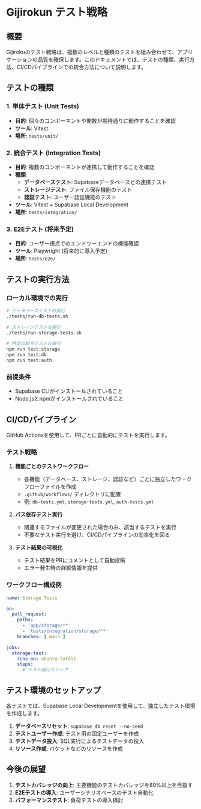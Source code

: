 # Gijirokun テスト戦略

## 概要

Gijirokuのテスト戦略は、複数のレベルと種類のテストを組み合わせて、アプリケーションの品質を確保します。このドキュメントでは、テストの種類、実行方法、CI/CDパイプラインでの統合方法について説明します。

## テストの種類

### 1. 単体テスト (Unit Tests)
- **目的**: 個々のコンポーネントや関数が期待通りに動作することを確認
- **ツール**: Vitest
- **場所**: `tests/unit/`

### 2. 統合テスト (Integration Tests)
- **目的**: 複数のコンポーネントが連携して動作することを確認
- **種類**:
  - **データベーステスト**: Supabaseデータベースとの連携テスト
  - **ストレージテスト**: ファイル保存機能のテスト
  - **認証テスト**: ユーザー認証機能のテスト
- **ツール**: Vitest + Supabase Local Development
- **場所**: `tests/integration/`

### 3. E2Eテスト (将来予定)
- **目的**: ユーザー視点でのエンドツーエンドの機能確認
- **ツール**: Playwright (将来的に導入予定)
- **場所**: `tests/e2e/`

## テストの実行方法

### ローカル環境での実行

```bash
# データベーステストの実行
./tests/run-db-tests.sh

# ストレージテストの実行
./tests/run-storage-tests.sh

# 特定の統合テストの実行
npm run test:storage
npm run test:db
npm run test:auth
```

### 前提条件
- Supabase CLIがインストールされていること
- Node.jsとnpmがインストールされていること

## CI/CDパイプライン

GitHub Actionsを使用して、PRごとに自動的にテストを実行します。

### テスト戦略

1. **機能ごとのテストワークフロー**
   - 各機能（データベース、ストレージ、認証など）ごとに独立したワークフローファイルを作成
   - `.github/workflows/` ディレクトリに配置
   - 例: `db-tests.yml`, `storage-tests.yml`, `auth-tests.yml`

2. **パス依存テスト実行**
   - 関連するファイルが変更された場合のみ、該当するテストを実行
   - 不要なテスト実行を避け、CI/CDパイプラインの効率化を図る

3. **テスト結果の可視化**
   - テスト結果をPRにコメントとして自動投稿
   - エラー発生時の詳細情報を提供

### ワークフロー構成例

```yaml
name: Storage Tests

on:
  pull_request:
    paths:
      - 'app/storage/**'
      - 'tests/integration/storage/**'
    branches: [ main ]

jobs:
  storage-test:
    runs-on: ubuntu-latest
    steps:
      # テスト実行ステップ
```

## テスト環境のセットアップ

各テストでは、Supabase Local Developmentを使用して、独立したテスト環境を作成します。

1. **データベースリセット**: `supabase db reset --no-seed`
2. **テストユーザー作成**: テスト用の固定ユーザーを作成
3. **テストデータ投入**: SQL実行によるテストデータの投入
4. **リソース作成**: バケットなどのリソースを作成

## 今後の展望

1. **テストカバレッジの向上**: 主要機能のテストカバレッジを80%以上を目指す
2. **E2Eテストの導入**: ユーザーシナリオベースのテスト自動化
3. **パフォーマンステスト**: 負荷テストの導入検討